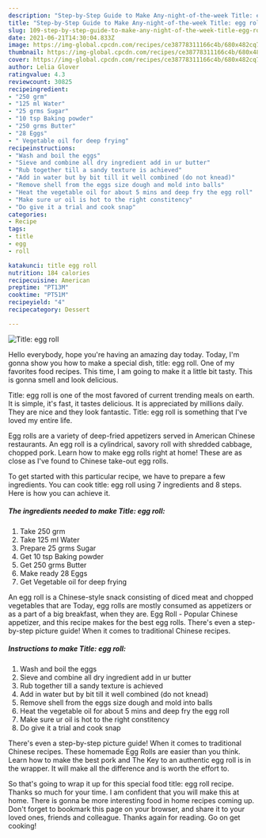 ```yaml
---
description: "Step-by-Step Guide to Make Any-night-of-the-week Title: egg roll"
title: "Step-by-Step Guide to Make Any-night-of-the-week Title: egg roll"
slug: 109-step-by-step-guide-to-make-any-night-of-the-week-title-egg-roll
date: 2021-06-21T14:30:04.833Z
image: https://img-global.cpcdn.com/recipes/ce38778311166c4b/680x482cq70/title-egg-roll-recipe-main-photo.jpg
thumbnail: https://img-global.cpcdn.com/recipes/ce38778311166c4b/680x482cq70/title-egg-roll-recipe-main-photo.jpg
cover: https://img-global.cpcdn.com/recipes/ce38778311166c4b/680x482cq70/title-egg-roll-recipe-main-photo.jpg
author: Lelia Glover
ratingvalue: 4.3
reviewcount: 30825
recipeingredient:
- "250 grm"
- "125 ml Water"
- "25 grms Sugar"
- "10 tsp Baking powder"
- "250 grms Butter"
- "28 Eggs"
- " Vegetable oil for deep frying"
recipeinstructions:
- "Wash and boil the eggs"
- "Sieve and combine all dry ingredient add in ur butter"
- "Rub together till a sandy texture is achieved"
- "Add in water but by bit till it well combined (do not knead)"
- "Remove shell from the eggs size dough and mold into balls"
- "Heat the vegetable oil for about 5 mins and deep fry the egg roll"
- "Make sure ur oil is hot to the right constitency"
- "Do give it a trial and cook snap"
categories:
- Recipe
tags:
- title
- egg
- roll

katakunci: title egg roll 
nutrition: 184 calories
recipecuisine: American
preptime: "PT13M"
cooktime: "PT51M"
recipeyield: "4"
recipecategory: Dessert

---
```



![Title: egg roll](https://img-global.cpcdn.com/recipes/ce38778311166c4b/680x482cq70/title-egg-roll-recipe-main-photo.jpg)

Hello everybody, hope you're having an amazing day today. Today, I'm gonna show you how to make a special dish, title: egg roll. One of my favorites food recipes. This time, I am going to make it a little bit tasty. This is gonna smell and look delicious.

Title: egg roll is one of the most favored of current trending meals on earth. It is simple, it's fast, it tastes delicious. It is appreciated by millions daily. They are nice and they look fantastic. Title: egg roll is something that I've loved my entire life.

Egg rolls are a variety of deep-fried appetizers served in American Chinese restaurants. An egg roll is a cylindrical, savory roll with shredded cabbage, chopped pork. Learn how to make egg rolls right at home! These are as close as I&#39;ve found to Chinese take-out egg rolls.


To get started with this particular recipe, we have to prepare a few ingredients. You can cook title: egg roll using 7 ingredients and 8 steps. Here is how you can achieve it.

<!--inarticleads1-->

##### The ingredients needed to make Title: egg roll:

1. Take 250 grm
1. Take 125 ml Water
1. Prepare 25 grms Sugar
1. Get 10 tsp Baking powder
1. Get 250 grms Butter
1. Make ready 28 Eggs
1. Get  Vegetable oil for deep frying


An egg roll is a Chinese-style snack consisting of diced meat and chopped vegetables that are Today, egg rolls are mostly consumed as appetizers or as a part of a big breakfast, when they are. Egg Roll - Popular Chinese appetizer, and this recipe makes for the best egg rolls. There&#39;s even a step-by-step picture guide! When it comes to traditional Chinese recipes. 

<!--inarticleads2-->

##### Instructions to make Title: egg roll:

1. Wash and boil the eggs
1. Sieve and combine all dry ingredient add in ur butter
1. Rub together till a sandy texture is achieved
1. Add in water but by bit till it well combined (do not knead)
1. Remove shell from the eggs size dough and mold into balls
1. Heat the vegetable oil for about 5 mins and deep fry the egg roll
1. Make sure ur oil is hot to the right constitency
1. Do give it a trial and cook snap


There&#39;s even a step-by-step picture guide! When it comes to traditional Chinese recipes. These homemade Egg Rolls are easier than you think. Learn how to make the best pork and The Key to an authentic egg roll is in the wrapper. It will make all the difference and is worth the effort to. 

So that's going to wrap it up for this special food title: egg roll recipe. Thanks so much for your time. I am confident that you will make this at home. There is gonna be more interesting food in home recipes coming up. Don't forget to bookmark this page on your browser, and share it to your loved ones, friends and colleague. Thanks again for reading. Go on get cooking!
